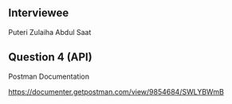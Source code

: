 
## Interviewee

Puteri Zulaiha Abdul Saat

## Question 4 (API)

Postman Documentation

https://documenter.getpostman.com/view/9854684/SWLYBWmB

